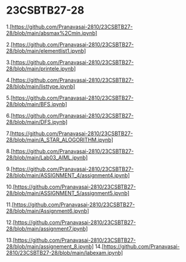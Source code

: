 # 23CSBTB27-28
1.[https://github.com/Pranavasai-2810/23CSBTB27-28/blob/main/absmax%2Cmin.ipynb]

2.[https://github.com/Pranavasai-2810/23CSBTB27-28/blob/main/elementlist1.ipynb]

3.[https://github.com/Pranavasai-2810/23CSBTB27-28/blob/main/printele.ipynb]

4.[https://github.com/Pranavasai-2810/23CSBTB27-28/blob/main/listtype.ipynb]

5.[https://github.com/Pranavasai-2810/23CSBTB27-28/blob/main/BFS.ipynb]

6.[https://github.com/Pranavasai-2810/23CSBTB27-28/blob/main/DFS.ipynb]

7.[https://github.com/Pranavasai-2810/23CSBTB27-28/blob/main/A_STAR_ALOGORITHM.ipynb]

8.[https://github.com/Pranavasai-2810/23CSBTB27-28/blob/main/Lab03_AIML.ipynb]

9.[https://github.com/Pranavasai-2810/23CSBTB27-28/blob/main/ASSIGNMENT_4/assignment4.ipynb]

10.[https://github.com/Pranavasai-2810/23CSBTB27-28/blob/main/ASSIGNMENT_5/assignment5.ipynb]

11.[https://github.com/Pranavasai-2810/23CSBTB27-28/blob/main/Assignment6.ipynb]

12.[https://github.com/Pranavasai-2810/23CSBTB27-28/blob/main/assignment7.ipynb]

13.[https://github.com/Pranavasai-2810/23CSBTB27-28/blob/main/assignement_8.ipynb]
14.[https://github.com/Pranavasai-2810/23CSBTB27-28/blob/main/labexam.ipynb]






